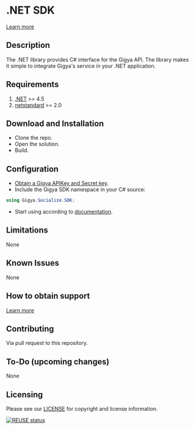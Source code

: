 # .NET SDK 
[Learn more](https://help.sap.com/viewer/8b8d6fffe113457094a17701f63e3d6a/GIGYA/en-US/41668f3970b21014bbc5a10ce4041860.html)

## Description
The .NET library provides C# interface for the Gigya API.
The library makes it simple to integrate Gigya's service in your .NET application.

## Requirements
1. [.NET](https://dotnet.microsoft.com/download/dotnet-framework) >= 4.5
2. [netstandard](https://dotnet.microsoft.com/download/dotnet-framework) >= 2.0


## Download and Installation
* Clone the repo.
* Open the solution.
* Build.

## Configuration
* [Obtain a Gigya APIKey and Secret key](https://developers.gigya.com/display/GD/.NET#id-.NET-ObtainingGigya'sAPIKeyandSecretkey).
* Include the Gigya SDK namespace in your C# source:
```C#
using Gigya.Socialize.SDK;
```
* Start using according to [documentation](http://developers.gigya.com/display/GD/.NET).

## Limitations
None

## Known Issues
None

## How to obtain support
[Learn more](https://help.sap.com/viewer/8b8d6fffe113457094a17701f63e3d6a/GIGYA/en-US/4167e8a470b21014bbc5a10ce4041860.html)

## Contributing
Via pull request to this repository.

## To-Do (upcoming changes)
None

## Licensing
Please see our [LICENSE](https://github.com/SAP/gigya-dotnet-sdk/blob/main/LICENSE.txt) for copyright and license information.

[![REUSE status](https://api.reuse.software/badge/github.com/SAP/gigya-dotnet-sdk)](https://api.reuse.software/info/github.com/SAP/gigya-dotnet-sdk)
